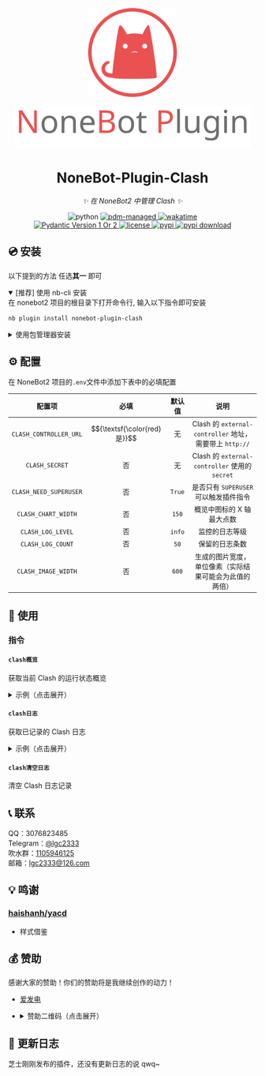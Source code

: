 <!-- markdownlint-disable MD031 MD033 MD036 MD041 -->

<div align="center">

<a href="https://v2.nonebot.dev/store">
  <img src="https://raw.githubusercontent.com/lgc-NB2Dev/readme/main/clash/clash.png" width="180" height="180" alt="NoneBotPluginLogo">
</a>

<p>
  <img src="https://raw.githubusercontent.com/lgc-NB2Dev/readme/main/template/plugin.svg" alt="NoneBotPluginText">
</p>

# NoneBot-Plugin-Clash

_✨ 在 NoneBot2 中管理 Clash ✨_

<img src="https://img.shields.io/badge/python-3.9+-blue.svg" alt="python">
<a href="https://pdm.fming.dev">
  <img src="https://img.shields.io/badge/pdm-managed-blueviolet" alt="pdm-managed">
</a>
<a href="https://wakatime.com/badge/user/b61b0f9a-f40b-4c82-bc51-0a75c67bfccf/project/018c485d-8163-4802-9e3d-579cab2715aa">
  <img src="https://wakatime.com/badge/user/b61b0f9a-f40b-4c82-bc51-0a75c67bfccf/project/018c485d-8163-4802-9e3d-579cab2715aa.svg" alt="wakatime">
</a>

<br />

<a href="https://pydantic.dev">
  <img src="https://img.shields.io/endpoint?url=https://raw.githubusercontent.com/lgc-NB2Dev/readme/main/template/pyd-v1-or-v2.json" alt="Pydantic Version 1 Or 2" >
</a>
<a href="./LICENSE">
  <img src="https://img.shields.io/github/license/lgc-NB2Dev/nonebot-plugin-clash.svg" alt="license">
</a>
<a href="https://pypi.python.org/pypi/nonebot-plugin-clash">
  <img src="https://img.shields.io/pypi/v/nonebot-plugin-clash.svg" alt="pypi">
</a>
<a href="https://pypi.python.org/pypi/nonebot-plugin-clash">
  <img src="https://img.shields.io/pypi/dm/nonebot-plugin-clash" alt="pypi download">
</a>

</div>

<!-- ## 📖 介绍

这里是插件的详细介绍部分 -->

## 💿 安装

以下提到的方法 任选**其一** 即可

<details open>
<summary>[推荐] 使用 nb-cli 安装</summary>
在 nonebot2 项目的根目录下打开命令行, 输入以下指令即可安装

```bash
nb plugin install nonebot-plugin-clash
```

</details>

<details>
<summary>使用包管理器安装</summary>
在 nonebot2 项目的插件目录下, 打开命令行, 根据你使用的包管理器, 输入相应的安装命令

<details>
<summary>pip</summary>

```bash
pip install nonebot-plugin-clash
```

</details>
<details>
<summary>pdm</summary>

```bash
pdm add nonebot-plugin-clash
```

</details>
<details>
<summary>poetry</summary>

```bash
poetry add nonebot-plugin-clash
```

</details>
<details>
<summary>conda</summary>

```bash
conda install nonebot-plugin-clash
```

</details>

打开 nonebot2 项目根目录下的 `pyproject.toml` 文件, 在 `[tool.nonebot]` 部分的 `plugins` 项里追加写入

```toml
[tool.nonebot]
plugins = [
    # ...
    "nonebot_plugin_clash"
]
```

</details>

## ⚙️ 配置

在 NoneBot2 项目的`.env`文件中添加下表中的必填配置

|         配置项         |             必填             | 默认值 |                          说明                           |
| :--------------------: | :--------------------------: | :----: | :-----------------------------------------------------: |
| `CLASH_CONTROLLER_URL` | $${\textsf{\color{red}是}}$$ |   无   | Clash 的 `external-controller` 地址，需要带上 `http://` |
|     `CLASH_SECRET`     |              否              |   无   |     Clash 的 `external-controller` 使用的 `secret`      |
| `CLASH_NEED_SUPERUSER` |              否              | `True` |          是否只有 `SUPERUSER` 可以触发插件指令          |
|  `CLASH_CHART_WIDTH`   |              否              | `150`  |                概览中图标的 X 轴最大点数                |
|   `CLASH_LOG_LEVEL`    |              否              | `info` |                     监控的日志等级                      |
|   `CLASH_LOG_COUNT`    |              否              |  `50`  |                     保留的日志条数                      |
|  `CLASH_IMAGE_WIDTH`   |              否              | `600`  | 生成的图片宽度，单位像素（实际结果可能会为此值的两倍）  |

## 🎉 使用

### 指令

#### `clash概览`

获取当前 Clash 的运行状态概览

<details>
<summary>示例（点击展开）</summary>

![概览](https://raw.githubusercontent.com/lgc-NB2Dev/readme/main/clash/summary.jpg)

</details>

#### `clash日志`

获取已记录的 Clash 日志

<details>
<summary>示例（点击展开）</summary>

![概览](https://raw.githubusercontent.com/lgc-NB2Dev/readme/main/clash/logs.jpg)

</details>

#### `clash清空日志`

清空 Clash 日志记录

## 📞 联系

QQ：3076823485  
Telegram：[@lgc2333](https://t.me/lgc2333)  
吹水群：[1105946125](https://jq.qq.com/?_wv=1027&k=Z3n1MpEp)  
邮箱：<lgc2333@126.com>

## 💡 鸣谢

### [haishanh/yacd](https://github.com/haishanh/yacd)

- 样式借鉴

## 💰 赞助

感谢大家的赞助！你们的赞助将是我继续创作的动力！

- [爱发电](https://afdian.net/@lgc2333)
- <details>
    <summary>赞助二维码（点击展开）</summary>

  ![讨饭](https://raw.githubusercontent.com/lgc2333/ShigureBotMenu/master/src/imgs/sponsor.png)

  </details>

## 📝 更新日志

芝士刚刚发布的插件，还没有更新日志的说 qwq~
